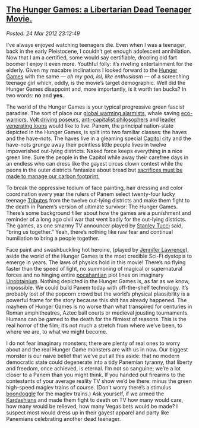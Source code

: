 [The Hunger Games: a Libertarian Dead Teenager
Movie.](http://bakerjd99.wordpress.com/2012/03/24/the-hunger-games-a-libertarian-dead-teenager-movie/)
-----------------------------------------------------------------------------------------------------------------------------------------------------

*Posted: 24 Mar 2012 23:12:49*

I’ve always enjoyed watching teenagers die. Even when I was a teenager,
back in the early Pleistocene, I couldn’t get enough adolescent
annihilation. Now that I am a certified, some would say certifiable,
drooling old fart boomer I enjoy it even more. Youthful folly: it’s
riveting entertainment for the elderly. Given my macabre inclinations I
looked forward to the [Hunger
Games](http://www.thehungergamesmovie.com/) with the same — *oh my god,
lol, like enthusiasm* — of a screeching teenage girl which, oddly, is
the movie’s target demographic. Well did the Hunger Games disappoint
and, more importantly, is it worth ten bucks? In two words: **no** and
**yes**.

The world of the Hunger Games is your typical progressive green fascist
paradise. The sort of place our [global warming
alarmists](http://www.thenewamerican.com/usnews/politics/11094-ethical-meltdown-global-warming-alarmists-defend-peter-gleicks-theft-fraud),
whale saving
[eco-warriors](http://bardofely.hubpages.com/hub/Was-Charles-Manson-the-first-eco-warrior),
[Volt driving
poseurs](http://autos.aol.com/article/why-the-chevy-volt-is-attracting-wealthy-buyers/),
[anti-capitalist
philosophers](http://www.thefreemanonline.org/book-reviews/the-complete-idiots-guide-to-economics/)
and [leader venerating
loons](http://www.youtube.com/watch?v=KI-BCbKuJGA) would like to live.
Panem, the principal nation-state depicted in the Hunger Games, is split
into two familiar classes: the haves and the have-nots. The haves live
in a gleaming special
[Capitol](http://seattletimes.nwsource.com/html/microsoftpri0/2017796920\_touring\_the\_hunger\_games\_panems\_capitol\_city\_with.html)
city and the have-nots grunge away their pointless little people lives
in twelve impoverished out-lying districts. Naked force keeps everything
in a nice green line. Sure the people in the Capitol while away their
carefree days in an endless who can dress like the gayest circus clown
contest while the peons in the outer districts fantasize about bread but
[sacrifices must be made to manage our carbon
footprint.](http://thehumanfuture.cbc-network.org/2012/03/global-warming-hysteria-embracing-their-inner-transhumanist/)

To break the oppressive tedium of face painting, hair dressing and color
coordination every year the rulers of Panem select twenty-four lucky
teenage [Tributes](http://thehungergames.wikia.com/wiki/Tributes) from
the twelve out-lying districts and make them fight to the death in
Panem’s version of ultimate survivor: The Hunger Games. There’s some
background filler about how the games are a punishment and reminder of a
long ago civil war that went badly for the out-lying districts. The
games, as one smarmy TV announcer played by [Stanley
Tucci](http://www.imdb.com/name/nm0001804/) said, “bring us together.”
Yeah, there’s nothing like raw fear and continual humiliation to bring a
people together.

Face paint and swashbuckling hot heroine, (played by [Jennifer
Lawrence](http://www.imdb.com/name/nm2225369)), aside the world of the
Hunger Games is the most credible Sci-Fi dystopia to emerge in years.
The laws of physics hold in this movie! There’s no flying faster than
the speed of light, no summoning of magical or supernatural forces and
no hinging entire
[pocahantian](http://www.huffingtonpost.com/2010/01/04/avatar-pocahontas-in-spac\_n\_410538.html)
plot lines on imaginary
[Unobtainium](http://open.salon.com/blog/the\_new\_number\_two/2010/01/18/unobtainium\_is\_a\_joke\_and\_so\_is\_your\_movie).
Nothing depicted in the Hunger Games is, as far as we know, impossible.
We could build Panem today with off-the-shelf technology. It’s probably
lost of the popcorn crowd but the world’s physical plausibility is a
powerful frame for the story because this shit has already happened. The
mayhem of Hunger Games is no worse than what transpired for centuries in
Roman amphitheatres, Aztec ball courts or medieval jousting tournaments.
Humans can be gamed to the death for the filmiest of reasons. This is
the real horror of the film; it’s not much a stretch from where we’ve
been, to where we are, to what we might become.

I do not fear imaginary monsters; there are plenty of real ones to worry
about and the real Hunger Game monsters are with us in now. 
Our biggest monster is our naive belief that we’ve put all this
aside: that no modern democratic state could degenerate into a tidy
Panemian tyranny, that liberty and freedom, once achieved, is eternal.
I’m not so sanguine; we’re a lot closer to a Panem than you might think.
If you handed out firearms to the contestants of your average reality TV
show we’d be there: minus the green high-speed maglev trains of course.
(Don’t worry there’s a stimulus
[boondoggle](http://highspeedboondoggle.com/) for the maglev trains.)
Ask yourself, if we armed the
[Kardashians](http://www.eonline.com/on/shows/kardashians/index.html)
and made them fight to death on TV how many would care, how many would
be relieved, how many Vegas bets would be made? I suspect most would
dress up in their gayest apparel and party like Panemians celebrating
another dead teenager.
